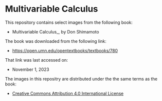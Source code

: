 # Multivariable Calculus

This repository contains select images from the following book:

- Multivariable Calculus_, by Don Shimamoto

The book was downloaded from the following link:

- https://open.umn.edu/opentextbooks/textbooks/780

That link was last accessed on:

- November 1, 2023

The images in this repositry are distributed under the the same terms as the book:

- [Creative Commons Attribution 4.0 International License](https://creativecommons.org/licenses/by/4.0/deed.en)
